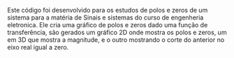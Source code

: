 Este código foi desenvolvido para os estudos de polos e zeros de um sistema para a matéria de Sinais e sistemas do curso de engenheria eletronica.
Ele cria uma gráfico de polos e zeros dado uma função de transferência, são gerados um gráfico 2D onde mostra os polos e zeros, um em 3D que mostra a magnitude, e o outro mostrando o corte do anterior no eixo real igual a zero.

